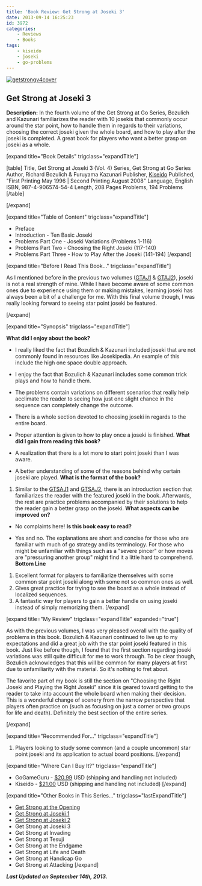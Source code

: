 ```yaml
---
title: 'Book Review: Get Strong at Joseki 3'
date: 2013-09-14 16:25:23
id: 3972
categories:
	- Reviews
	- Books
tags:
	- kiseido
	- joseki
	- go-problems
---
```


[![getstrongv4cover](http://www.bengozen.com/wp-content/uploads/2013/09/getstrongv4cover.jpg)](http://www.bengozen.com/wp-content/uploads/2013/09/getstrongv4cover.jpg)

## Get Strong at Joseki 3

**Description:** In the fourth volume of the Get Strong at Go Series, Bozulich and Kazunari familiarizes the reader with 10 josekis that commonly occur around the star point, how to handle them in regards to their variations, choosing the correct joseki given the whole board, and how to play after the joseki is completed. A great book for players who want a better grasp on joseki as a whole.

<!--more-->

[expand title="Book Details" trigclass="expandTitle"]

[table]
Title, Get Strong at Joseki 3 (Vol. 4)
Series, Get Strong at Go Series
Author, Richard Bozulich &amp; Furuyama Kazunari
Publisher, [Kiseido](http://www.kiseido.com)
Published, "First Printing May 1996 | Second Printing August 2008"
Language, English
ISBN, 987-4-906574-54-4
Length, 208 Pages
Problems, 194 Problems
[/table]

[/expand]

[expand title="Table of Content" trigclass="expandTitle"]

*   Preface
*   Introduction - Ten Basic Joseki
*   Problems Part One - Joseki Variations (Problems 1-116)
*   Problems Part Two - Choosing the Right Joseki (117-140)
*   Problems Part Three - How to Play After the Joseki (141-194)
[/expand]

[expand title="Before I Read This Book..." trigclass="expandTitle"]

As I mentioned before in the previous two volumes ([GTAJ1](http://www.bengozen.com/book-review-get-strong-at-joseki-1/ "Book Review: Get Strong at Joseki 1") &amp; [GTAJ2](http://www.bengozen.com/book-review-get-strong-joseki-2/ "Book Review: Get Strong at Joseki 2")), joseki is not a real strength of mine. While I have become aware of some common ones due to experience using them or making mistakes, learning joseki has always been a bit of a challenge for me. With this final volume though, I was really looking forward to seeing star point joseki be featured.

[/expand]

[expand title="Synopsis" trigclass="expandTitle"]

**What did I enjoy about the book?**

*   I really liked the fact that Bozulich &amp; Kazunari included joseki that are not commonly found in resources like Josekipedia. An example of this include the high one space double approach.
*   I enjoy the fact that Bozulich &amp; Kazunari includes some common trick plays and how to handle them.
*   The problems contain variations on different scenarios that really help acclimate the reader to seeing how just one slight chance in the sequence can completely change the outcome.
*   There is a whole section devoted to choosing joseki in regards to the entire board.
*   Proper attention is given to how to play once a joseki is finished.
**What did I gain from reading this book?**

*   A realization that there is a lot more to start point joseki than I was aware.
*   A better understanding of some of the reasons behind why certain joseki are played.
**What is the format of the book?**

1.  Similar to the [GTSAJ1](http://www.bengozen.com/book-review-get-strong-at-joseki-1/ "Book Review: Get Strong at Joseki 1") and [GTSAJ2](http://www.bengozen.com/book-review-get-strong-joseki-2/ "Book Review: Get Strong at Joseki 2"), there is an introduction section that familiarizes the reader with the featured joseki in the book. Afterwards, the rest are practice problems accompanied by their solutions to help the reader gain a better grasp on the joseki.
**What aspects can be improved on?**

*   No complaints here!
**Is this book easy to read?**

*   Yes and no. The explanations are short and concise for those who are familiar with much of go strategy and its terminology. For those who might be unfamiliar with things such as a "severe pincer" or how moves are "pressuring another group" might find it a little hard to comprehend.
**Bottom Line**

1.  Excellent format for players to familiarize themselves with some common star point joseki along with some not so common ones as well.
2.  Gives great practice for trying to see the board as a whole instead of localized sequences.
3.  A fantastic way for players to gain a better handle on using joseki instead of simply memorizing them.
[/expand]

[expand title="My Review" trigclass="expandTitle" expanded="true"]

As with the previous volumes, I was very pleased overall with the quality of problems in this book. Bozulich &amp; Kazunari continued to live up to my expectations and did a great job with the star point joseki featured in this book. Just like before though, I found that the first section regarding joseki variations was still quite difficult for me to work through. To be clear though, Bozulich acknowledges that this will be common for many players at first due to unfamiliarity with the material. So it's nothing to fret about.

The favorite part of my book is still the section on "Choosing the Right Joseki and Playing the Right Joseki" since it is geared toward getting to the reader to take into account the whole board when making their decision. This is a wonderful change of scenery from the narrow perspective that players often practice on (such as focusing on just a corner or two groups for life and death). Definitely the best section of the entire series.

[/expand]

[expand title="Recommended For..." trigclass="expandTitle"]

1.  Players looking to study some common (and a couple uncommon) star point joseki and its application to actual board positions.
[/expand]

[expand title="Where Can I Buy It?" trigclass="expandTitle"]

*   GoGameGuru - [$20.99](http://shop.gogameguru.com/get-strong-at-joseki-3/?acc=e4da3b7fbbce2345d7772b0674a318d5 "Get Strong at Joseki 3 GoGameGuru Purchase Link") USD (shipping and handling not included)
*   Kiseido - [$21.00](http://www.kiseido.com/go_books.htm "Kiseido Purchase Form") USD (shipping and handling not included)
[/expand]

[expand title="Other Books in This Series..." trigclass="lastExpandTitle"]

*   [Get Strong at the Opening](http://www.bengozen.com/book-review-get-strong-at-the-opening/ "Book Review: Get Strong at the Opening")
*   [Get Strong at Joseki 1](http://www.bengozen.com/book-review-get-strong-at-joseki-1/ "Book Review: Get Strong at Joseki 1")
*   [Get Strong at Joseki 2](http://www.bengozen.com/book-review-get-strong-joseki-2/ "Book Review: Get Strong at Joseki 2")
*   Get Strong at Joseki 3
*   Get Strong at Invading
*   Get Strong at Tesuji
*   Get Strong at the Endgame
*   Get Strong at Life and Death
*   Get Strong at Handicap Go
*   Get Strong at Attacking
[/expand]

_**Last Updated on September 14th, 2013.**_